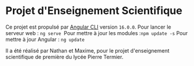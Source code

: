 # Projet d'Enseignement Scientifique
Ce projet est propulsé par [Angular CLI](https:,,github.com,angular,angular-cli) version `16.0.0`.
Pour lancer le serveur web : `ng serve` 
Pour mettre à jour les modules :`npm update -s`
Pour mettre à jour Angular : `ng update`

Il a été réalisé par Nathan et Maxime, pour le projet d'enseignement scientifique de première du lycée Pierre Termier.